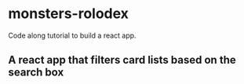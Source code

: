 # monsters-rolodex
Code along tutorial to build a react app.

## A react app that filters card lists based on the search box

